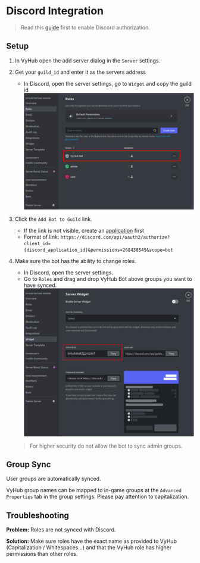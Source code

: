 # Discord Integration

> Read this [guide](../guide/authorization.md) first to enable Discord authorization.


## Setup

1. In VyHub open the add server dialog in the `Server` settings. 
2. Get your `guild_id` and enter it as the servers address 
    - In Discord, open the server settings, go to `Widget` and copy the guild id
    ![Discord Role Permissions](../assets/game_integration_guide/discord_roles.png)
3. Click the `Add Bot to Guild` link. 
    - If the link is not visible, create an [application](../guide/authorization.md) first
    - Format of link: `https://discord.com/api/oauth2/authorize?client_id={discord_application_id}&permissions=268438545&scope=bot`
4. Make sure the bot has the ability to change roles.
    - In Discord, open the server settings.
    - Go to `Roles` and drag and drop VyHub Bot above groups you want to have synced.
    ![Discord Guild Id](../assets/game_integration_guide/discord_guild_id.png)

    > For higher security do not allow the bot to sync admin groups.


## Group Sync
User groups are automatically synced.

VyHub group names can be mapped to in-game groups at the `Advanced Properties` tab in the group settings. Please pay attention to capitalization.

## Troubleshooting
__Problem:__ Roles are not synced with Discord.

__Solution:__ Make sure roles have the exact name as provided to VyHub (Capitalization / Whitespaces...) and that the VyHub role has higher permissions than other roles.
